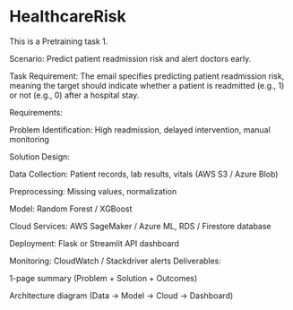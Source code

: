 # HealthcareRisk
This is a Pretraining task 1.

Scenario: Predict patient readmission risk and alert doctors early.

Task Requirement: The email specifies predicting patient readmission risk, meaning the target should indicate whether a patient is readmitted (e.g., 1) or not (e.g., 0) after a hospital stay.

Requirements:

Problem Identification: High readmission, delayed intervention, manual monitoring

Solution Design:

Data Collection: Patient records, lab results, vitals (AWS S3 / Azure Blob)

Preprocessing: Missing values, normalization

Model: Random Forest / XGBoost

Cloud Services: AWS SageMaker / Azure ML, RDS / Firestore database

Deployment: Flask or Streamlit API dashboard

Monitoring: CloudWatch / Stackdriver alerts
Deliverables:

1-page summary (Problem + Solution + Outcomes)

Architecture diagram (Data → Model → Cloud → Dashboard)
